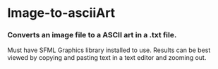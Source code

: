 # Image-to-asciiArt
### Converts an image file to a ASCII art in a .txt file.
Must have SFML Graphics library installed to use. Results can be best viewed by copying and pasting text in a text editor and zooming out.

